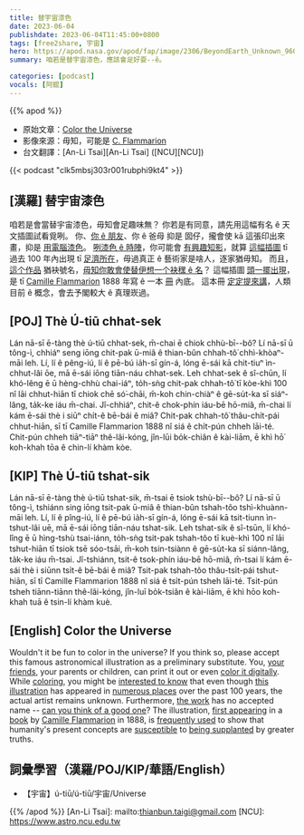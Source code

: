 ```yaml
---
title: 替宇宙漆色
date: 2023-06-04
publishdate: 2023-06-04T11:45:00+0800
tags: [free2share, 宇宙]
hero: https://apod.nasa.gov/apod/fap/image/2306/BeyondEarth_Unknown_960.jpg
summary: 咱若是替宇宙漆色，應該會足好耍--ê。

categories: [podcast]
vocals: [阿錕]
---
```


{{% apod %}}

- 原始文章：[Color the Universe](https://apod.nasa.gov/apod/ap230604.html)
- 影像來源：毋知，可能是 [C. Flammarion](https://en.wikipedia.org/wiki/Camille_Flammarion)
- 台文翻譯：[An-Li Tsai][An-Li Tsai] ([NCU][NCU])

{{< podcast "clk5mbsj303r001rubphi9kt4" >}}

## [漢羅] 替宇宙漆色
咱若是會當替宇宙漆色，毋知會足趣味無？
你若是有同意，請先用這幅有名 ê 天文插圖試看覓咧。
你、[你 ê 朋友][your friends]、你 ê 爸母 抑是 囡仔，攏會使 kā 這張印出來畫，抑是 [用電腦漆色][color it digitally]。
[咧漆色 ê 時陣][coloring]，你可能會 [有興趣知影][interested to know]，就算 [這幅插圖][this illustration] tī 過去 100 年內出現 tī [足濟所在][numerous places]，毋過真正 ê 藝術家是啥人，逐家猶毋知。
而且，[這个作品][the work] 猶袂號名，[毋知你敢會使替伊想一个袂䆀 ê 名][can you think of a good one]？
這幅插圖 [頭一擺出現][first appearing]，是 tī [Camille Flammarion][Camille Flammarion] 1888 年寫 ê 一本 [冊][book] 內底。
這本冊 [定定提來講][frequently used]，人類目前 ê 概念，會去予閣較大 ê 真理崁過。

## [POJ] Thè Ú-tiū chhat-sek
Lán nā-sī ē-tàng thè ú-tiū chhat-sek, m̄-chai ē chiok chhù-bī--bô?
Lí nā-sī ū tông-ì, chhiáⁿ seng iōng chit-pak ū-miâ ê thian-bûn chhah-tô͘ chhì-khòaⁿ-māi leh.
Lí, lí ê pêng-iú, lí ê pē-bú ia̍h-sī gín-á, lóng ē-sái kā chit-tiuⁿ ìn-chhut-lâi ōe, mā ē-sái iōng tiān-náu chhat-sek.
Leh chhat-sek ê sî-chūn, lí khó-lêng ē ū hèng-chhù chai-iáⁿ, to̍h-sǹg chit-pak chhah-tô͘ tī kòe-khì 100 nî lāi chhut-hiān tī chiok chē só͘-chāi, m̄-koh chin-chiàⁿ ê gē-su̍t-ka sī siáⁿ-lâng, ta̍k-ke iáu m̄-chai.
Jî-chhiáⁿ, chit-ê chok-phín iáu-bē hō-miâ, m̄-chai lí kám ē-sái thè i siūⁿ chi̍t-ê bē-bái ê miâ?
Chit-pak chhah-tô͘ thâu-chi̍t-pái chhut-hiān, sī tī Camille Flammarion 1888 nî siá ê chi̍t-pún chheh lāi-té.
Chit-pún chheh tiāⁿ-tiāⁿ thê-lâi-kóng, jîn-lūi bo̍k-chiân ê kài-liām, ē khì hō͘ koh-khah tōa ê chin-lí khàm kòe.

## [KIP] Thè Ú-tiū tshat-sik
Lán nā-sī ē-tàng thè ú-tiū tshat-sik, m̄-tsai ē tsiok tshù-bī--bô?
Lí nā-sī ū tông-ì, tshiánn sing iōng tsit-pak ū-miâ ê thian-bûn tshah-tôo tshì-khuànn-māi leh.
Lí, lí ê pîng-iú, lí ê pē-bú ia̍h-sī gín-á, lóng ē-sái kā tsit-tiunn ìn-tshut-lâi uē, mā ē-sái iōng tiān-náu tshat-sik.
Leh tshat-sik ê sî-tsūn, lí khó-lîng ē ū hìng-tshù tsai-iánn, to̍h-sǹg tsit-pak tshah-tôo tī kuè-khì 100 nî lāi tshut-hiān tī tsiok tsē sóo-tsāi, m̄-koh tsin-tsiànn ê gē-su̍t-ka sī siánn-lâng, ta̍k-ke iáu m̄-tsai.
Jî-tshiánn, tsit-ê tsok-phín iáu-bē hō-miâ, m̄-tsai lí kám ē-sái thè i siūnn tsi̍t-ê bē-bái ê miâ?
Tsit-pak tshah-tôo thâu-tsi̍t-pái tshut-hiān, sī tī Camille Flammarion 1888 nî siá ê tsi̍t-pún tsheh lāi-té.
Tsit-pún tsheh tiānn-tiānn thê-lâi-kóng, jîn-luī bo̍k-tsiân ê kài-liām, ē khì hōo koh-khah tuā ê tsin-lí khàm kuè.

## [English] Color the Universe
Wouldn't it be fun to color in the universe?
If you think so, please accept this famous astronomical illustration as a preliminary substitute.
You, [your friends][your friends], your parents or children, can print it out or even [color it digitally][color it digitally].
While [coloring][coloring], you might be [interested to know][interested to know] that even though [this illustration][this illustration] has appeared in [numerous places][numerous places] over the past 100 years, the actual artist remains unknown.
Furthermore, [the work][the work] has no accepted name -- [can you think of a good one][can you think of a good one]?
The illustration, [first appearing][first appearing] in a [book][book] by [Camille Flammarion][Camille Flammarion] in 1888, is [frequently used][frequently used] to show that humanity's present concepts are [susceptible][susceptible] to [being supplanted][being supplanted] by greater truths.

## 詞彙學習（漢羅/POJ/KIP/華語/English）
- 【宇宙】ú-tiū/ú-tiū/宇宙/Universe

{{% /apod %}}
[An-Li Tsai]: mailto:thianbun.taigi@gmail.com
[NCU]: https://www.astro.ncu.edu.tw

[copyright]: https://apod.nasa.gov/apod/fap/lib/about_apod.html#srapply
[License]: https://creativecommons.org/licenses/by/2.0/

[your friends]:https://assets3.thrillist.com/v1/image/2524371/size/tmg-article_tall.jpg
[color it digitally]:https://www.thecolor.com/Category/Coloring/Planets.aspx
[coloring]:http://www.huffingtonpost.com/2014/10/13/coloring-for-stress_n_5975832.html
[interested to know]:https://eyes.nasa.gov/curiosity/
[this illustration]:https://en.wikipedia.org/wiki/Flammarion_engraving
[numerous places]:https://www.historyofinformation.com/detail.php?id=3329
[the work]:https://www.youtube.com/watch?v=6zp60ODhbb4
[can you think of a good one]:https://asterisk.apod.com/discuss_apod.php?date=230604
[first appearing]:https://books.google.com/books?id=ScDVAAAAMAAJ&pg=PA163
[book]:http://gallica.bnf.fr/ark:/12148/bpt6k408619m/f4.image
[Camille Flammarion]:https://en.wikipedia.org/wiki/Camille_Flammarion
[frequently used]:https://commons.wikimedia.org/wiki/Category:Flammarion_Woodcut
[susceptible]:https://www.facebook.com/photo/?fbid=6509044552448437&set=gm.10161140528949235&idorvanity=72392414234
[being supplanted]:https://apod.nasa.gov/apod/ap010101.html
